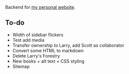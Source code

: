 Backend for [my personal website](https://lawrenceypil.com).


## To-do
- Width of sidebar flickers
- Test add media
- Transfer ownership to Larry, add Scott as collaborator
- Convert some HTML to markdown
- Delete Larry's Forestry
- New books + alt text + CSS styling
- Sitemap